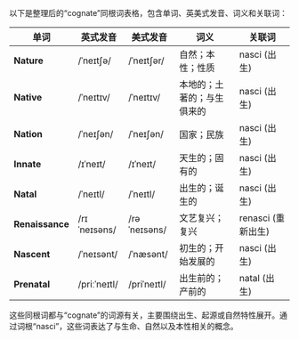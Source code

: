以下是整理后的“cognate”同根词表格，包含单词、英美式发音、词义和关联词：

| 单词       | 英式发音 | 美式发音 | 词义                          | 关联词       |
|------------|----------|----------|-------------------------------|--------------|
| **Nature** | /ˈneɪtʃə/ | /ˈneɪtʃər/ | 自然；本性；性质              | nasci (出生) |
| **Native** | /ˈneɪtɪv/ | /ˈneɪtɪv/ | 本地的；土著的；与生俱来的    | nasci (出生) |
| **Nation** | /ˈneɪʃən/ | /ˈneɪʃən/ | 国家；民族                    | nasci (出生) |
| **Innate** | /ɪˈneɪt/  | /ɪˈneɪt/  | 天生的；固有的                | nasci (出生) |
| **Natal**  | /ˈneɪtl/  | /ˈneɪtl/  | 出生的；诞生的                | nasci (出生) |
| **Renaissance** | /rɪˈneɪsəns/ | /rəˈneɪsəns/ | 文艺复兴；复兴               | renasci (重新出生) |
| **Nascent** | /ˈneɪsənt/ | /ˈnæsənt/ | 初生的；开始发展的            | nasci (出生) |
| **Prenatal** | /priːˈneɪtl/ | /priˈneɪtl/ | 出生前的；产前的              | natal (出生) |

这些同根词都与“cognate”的词源有关，主要围绕出生、起源或自然特性展开。通过词根“nasci”，这些词表达了与生命、自然以及本性相关的概念。
